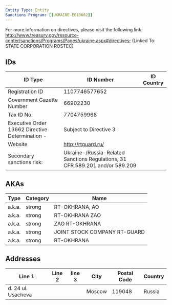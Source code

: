 ```yaml
---
Entity Type: Entity
Sanctions Program: [[UKRAINE-EO13662]]
---
```

For more information on directives, please visit the following link: http://www.treasury.gov/resource-center/sanctions/Programs/Pages/ukraine.aspx#directives; (Linked To: STATE CORPORATION ROSTEC)

## IDs
| ID Type | ID Number | ID Country |
|---------|-----------|------------|
| Registration ID | 1107746577652 |  |
| Government Gazette Number | 66902230 |  |
| Tax ID No. | 7704759968 |  |
| Executive Order 13662 Directive Determination - | Subject to Directive 3 |  |
| Website | http://rtguard.ru/ |  |
| Secondary sanctions risk: | Ukraine-/Russia-Related Sanctions Regulations, 31 CFR 589.201 and/or 589.209 |  |


## AKAs
| Type | Category | Name      | 
|------|----------|-----------|
| a.k.a. | strong | RT-OKHRANA, AO |
| a.k.a. | strong | RT-OKHRANA ZAO |
| a.k.a. | strong | ZAO RT-OKHRANA |
| a.k.a. | strong | JOINT STOCK COMPANY RT-GUARD |
| a.k.a. | strong | RT-OKHRANA |


## Addresses
| Line 1 | Line 2 | line 3 | City | Postal Code| Country | 
|--------|--------|--------|------|------------|---------|
| d. 24 ul. Usacheva |  |  | Moscow | 119048 | Russia |

